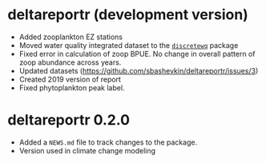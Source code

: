 # deltareportr (development version)

* Added zooplankton EZ stations
* Moved water quality integrated dataset to the [`discretewq`](https://github.com/sbashevkin/discretewq) package
* Fixed error in calculation of zoop BPUE. No change in overall pattern of zoop abundance across years.
* Updated datasets (https://github.com/sbashevkin/deltareportr/issues/3)
* Created 2019 version of report
* Fixed phytoplankton peak label.

# deltareportr 0.2.0

* Added a `NEWS.md` file to track changes to the package.
* Version used in climate change modeling
